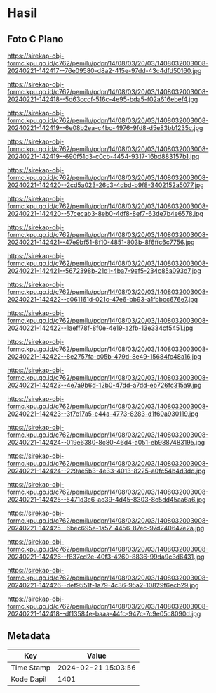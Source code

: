 # Hasil

## Foto C Plano

https://sirekap-obj-formc.kpu.go.id/c762/pemilu/pdpr/14/08/03/20/03/1408032003008-20240221-142417--76e09580-d8a2-415e-97dd-43c4dfd50160.jpg

https://sirekap-obj-formc.kpu.go.id/c762/pemilu/pdpr/14/08/03/20/03/1408032003008-20240221-142418--5d63cccf-516c-4e95-bda5-f02a616ebef4.jpg

https://sirekap-obj-formc.kpu.go.id/c762/pemilu/pdpr/14/08/03/20/03/1408032003008-20240221-142419--6e08b2ea-c4bc-4976-9fd8-d5e83bb1235c.jpg

https://sirekap-obj-formc.kpu.go.id/c762/pemilu/pdpr/14/08/03/20/03/1408032003008-20240221-142419--690f51d3-c0cb-4454-9317-16bd883157b1.jpg

https://sirekap-obj-formc.kpu.go.id/c762/pemilu/pdpr/14/08/03/20/03/1408032003008-20240221-142420--2cd5a023-26c3-4dbd-b9f8-3402152a5077.jpg

https://sirekap-obj-formc.kpu.go.id/c762/pemilu/pdpr/14/08/03/20/03/1408032003008-20240221-142420--57cecab3-8eb0-4df8-8ef7-63de7b4e6578.jpg

https://sirekap-obj-formc.kpu.go.id/c762/pemilu/pdpr/14/08/03/20/03/1408032003008-20240221-142421--47e9bf51-8f10-4851-803b-8f6ffc6c7756.jpg

https://sirekap-obj-formc.kpu.go.id/c762/pemilu/pdpr/14/08/03/20/03/1408032003008-20240221-142421--5672398b-21d1-4ba7-9ef5-234c85a093d7.jpg

https://sirekap-obj-formc.kpu.go.id/c762/pemilu/pdpr/14/08/03/20/03/1408032003008-20240221-142422--c061161d-021c-47e6-bb93-a1fbbcc676e7.jpg

https://sirekap-obj-formc.kpu.go.id/c762/pemilu/pdpr/14/08/03/20/03/1408032003008-20240221-142422--1aeff78f-8f0e-4e19-a2fb-13e334cf5451.jpg

https://sirekap-obj-formc.kpu.go.id/c762/pemilu/pdpr/14/08/03/20/03/1408032003008-20240221-142422--8e2757fa-c05b-479d-8e49-15684fc48a16.jpg

https://sirekap-obj-formc.kpu.go.id/c762/pemilu/pdpr/14/08/03/20/03/1408032003008-20240221-142423--4e7a9b6d-12b0-47dd-a7dd-eb726fc315a9.jpg

https://sirekap-obj-formc.kpu.go.id/c762/pemilu/pdpr/14/08/03/20/03/1408032003008-20240221-142423--3f7e17a5-e44a-4773-8283-d1f60a930119.jpg

https://sirekap-obj-formc.kpu.go.id/c762/pemilu/pdpr/14/08/03/20/03/1408032003008-20240221-142424--019e6380-8c80-46d4-a051-eb9887483195.jpg

https://sirekap-obj-formc.kpu.go.id/c762/pemilu/pdpr/14/08/03/20/03/1408032003008-20240221-142424--229ae5b3-4e33-4013-8225-a0fc54b4d3dd.jpg

https://sirekap-obj-formc.kpu.go.id/c762/pemilu/pdpr/14/08/03/20/03/1408032003008-20240221-142425--5471d3c6-ac39-4d45-8303-8c5dd45aa6a6.jpg

https://sirekap-obj-formc.kpu.go.id/c762/pemilu/pdpr/14/08/03/20/03/1408032003008-20240221-142425--6bec695e-1a57-4456-87ec-97d240647e2a.jpg

https://sirekap-obj-formc.kpu.go.id/c762/pemilu/pdpr/14/08/03/20/03/1408032003008-20240221-142426--f837cd2e-40f3-4260-8836-99da9c3d6431.jpg

https://sirekap-obj-formc.kpu.go.id/c762/pemilu/pdpr/14/08/03/20/03/1408032003008-20240221-142426--def9551f-1a79-4c36-95a2-10829f6ecb29.jpg

https://sirekap-obj-formc.kpu.go.id/c762/pemilu/pdpr/14/08/03/20/03/1408032003008-20240221-142418--df13584e-baaa-44fc-947c-7c9e05c8090d.jpg


## Metadata

| Key        | Value               |
| ---------- | ------------------- |
| Time Stamp | 2024-02-21 15:03:56 |
| Kode Dapil | 1401                |



